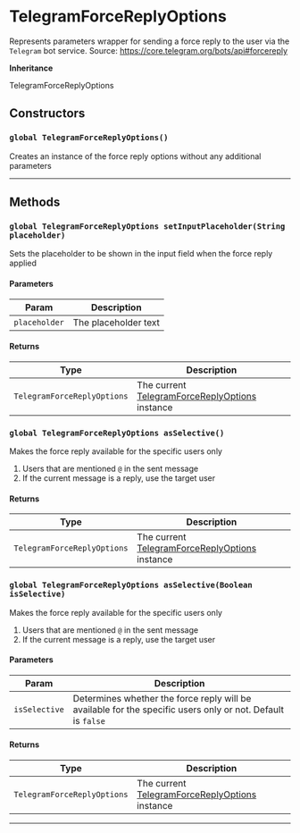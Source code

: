 # TelegramForceReplyOptions

Represents parameters wrapper for sending a force reply to the user via the `Telegram` bot service.
Source: https://core.telegram.org/bots/api#forcereply

**Inheritance**

TelegramForceReplyOptions

## Constructors

### `global TelegramForceReplyOptions()`

Creates an instance of the force reply options without any additional parameters

---

## Methods

### `global TelegramForceReplyOptions setInputPlaceholder(String placeholder)`

Sets the placeholder to be shown in the input field when the force reply applied

#### Parameters

| Param         | Description          |
| ------------- | -------------------- |
| `placeholder` | The placeholder text |

#### Returns

| Type                        | Description                                                                                   |
| --------------------------- | --------------------------------------------------------------------------------------------- |
| `TelegramForceReplyOptions` | The current [TelegramForceReplyOptions](/types/Classes/TelegramForceReplyOptions.md) instance |

### `global TelegramForceReplyOptions asSelective()`

Makes the force reply available for the specific users only

1. Users that are mentioned `@` in the sent message
2. If the current message is a reply, use the target user

#### Returns

| Type                        | Description                                                                                   |
| --------------------------- | --------------------------------------------------------------------------------------------- |
| `TelegramForceReplyOptions` | The current [TelegramForceReplyOptions](/types/Classes/TelegramForceReplyOptions.md) instance |

### `global TelegramForceReplyOptions asSelective(Boolean isSelective)`

Makes the force reply available for the specific users only

1. Users that are mentioned `@` in the sent message
2. If the current message is a reply, use the target user

#### Parameters

| Param         | Description                                                                                                 |
| ------------- | ----------------------------------------------------------------------------------------------------------- |
| `isSelective` | Determines whether the force reply will be available for the specific users only or not. Default is `false` |

#### Returns

| Type                        | Description                                                                                   |
| --------------------------- | --------------------------------------------------------------------------------------------- |
| `TelegramForceReplyOptions` | The current [TelegramForceReplyOptions](/types/Classes/TelegramForceReplyOptions.md) instance |

---
